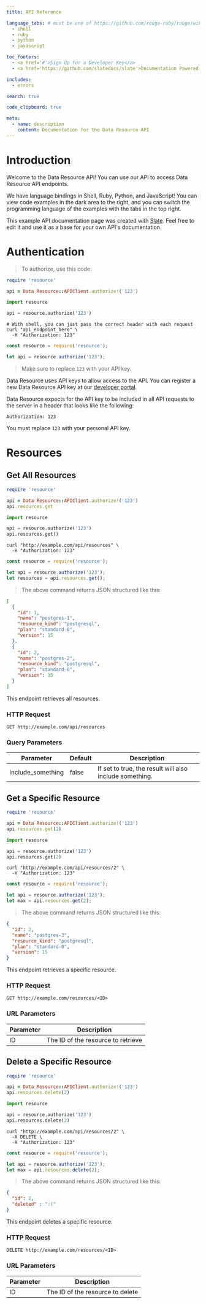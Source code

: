 ```yaml
---
title: API Reference

language_tabs: # must be one of https://github.com/rouge-ruby/rouge/wiki/List-of-supported-languages-and-lexers
  - shell
  - ruby
  - python
  - javascript

toc_footers:
  - <a href='#'>Sign Up for a Developer Key</a>
  - <a href='https://github.com/slatedocs/slate'>Documentation Powered by Slate</a>

includes:
  - errors

search: true

code_clipboard: true

meta:
  - name: description
    content: Documentation for the Data Resource API
---
```


# Introduction

Welcome to the Data Resource API! You can use our API to access Data Resource API endpoints.

We have language bindings in Shell, Ruby, Python, and JavaScript! You can view code examples in the dark area to the right, and you can switch the programming language of the examples with the tabs in the top right.

This example API documentation page was created with [Slate](https://github.com/slatedocs/slate). Feel free to edit it and use it as a base for your own API's documentation.

# Authentication

> To authorize, use this code:

```ruby
require 'resource'

api = Data Resource::APIClient.authorize!('123')
```

```python
import resource

api = resource.authorize('123')
```

```shell
# With shell, you can just pass the correct header with each request
curl "api_endpoint_here" \
  -H "Authorization: 123"
```

```javascript
const resource = require('resource');

let api = resource.authorize('123');
```

> Make sure to replace `123` with your API key.

Data Resource uses API keys to allow access to the API. You can register a new Data Resource API key at our [developer portal](http://example.com/developers).

Data Resource expects for the API key to be included in all API requests to the server in a header that looks like the following:

`Authorization: 123`

<aside class="notice">
You must replace <code>123</code> with your personal API key.
</aside>

# Resources

## Get All Resources

```ruby
require 'resource'

api = Data Resource::APIClient.authorize!('123')
api.resources.get
```

```python
import resource

api = resource.authorize('123')
api.resources.get()
```

```shell
curl "http://example.com/api/resources" \
  -H "Authorization: 123"
```

```javascript
const resource = require('resource');

let api = resource.authorize('123');
let resources = api.resources.get();
```

> The above command returns JSON structured like this:

```json
[
  {
    "id": 1,
    "name": "postgres-1",
    "resource_kind": "postgresql",
    "plan": "standard-0",
    "version": 15
  },
  {
    "id": 2,
    "name": "postgres-2",
    "resource_kind": "postgresql",
    "plan": "standard-0",
    "version": 15
  }
]
```

This endpoint retrieves all resources.

### HTTP Request

`GET http://example.com/api/resources`

### Query Parameters

Parameter | Default | Description
--------- | ------- | -----------
include_something | false | If set to true, the result will also include something.

## Get a Specific Resource

```ruby
require 'resource'

api = Data Resource::APIClient.authorize!('123')
api.resources.get(2)
```

```python
import resource

api = resource.authorize('123')
api.resources.get(2)
```

```shell
curl "http://example.com/api/resources/2" \
  -H "Authorization: 123"
```

```javascript
const resource = require('resource');

let api = resource.authorize('123');
let max = api.resources.get(2);
```

> The above command returns JSON structured like this:

```json
{
  "id": 2,
  "name": "postgres-3",
  "resource_kind": "postgresql",
  "plan": "standard-0",
  "version": 15
}
```

This endpoint retrieves a specific resource.

### HTTP Request

`GET http://example.com/resources/<ID>`

### URL Parameters

Parameter | Description
--------- | -----------
ID | The ID of the resource to retrieve

## Delete a Specific Resource

```ruby
require 'resource'

api = Data Resource::APIClient.authorize!('123')
api.resources.delete(2)
```

```python
import resource

api = resource.authorize('123')
api.resources.delete(2)
```

```shell
curl "http://example.com/api/resources/2" \
  -X DELETE \
  -H "Authorization: 123"
```

```javascript
const resource = require('resource');

let api = resource.authorize('123');
let max = api.resources.delete(2);
```

> The above command returns JSON structured like this:

```json
{
  "id": 2,
  "deleted" : ":("
}
```

This endpoint deletes a specific resource.

### HTTP Request

`DELETE http://example.com/resources/<ID>`

### URL Parameters

Parameter | Description
--------- | -----------
ID | The ID of the resource to delete

